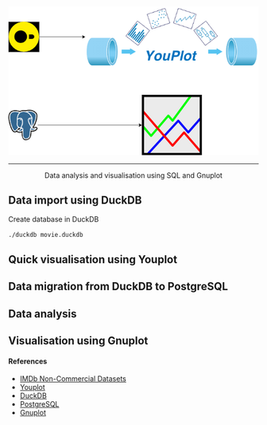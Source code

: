 <div align="center">
  <img src="Flowchart.png">
  <hr>

Data analysis and visualisation using SQL and Gnuplot
</div>

## Data import using DuckDB
Create database in DuckDB
```
./duckdb movie.duckdb
```

## Quick visualisation using Youplot

## Data migration from DuckDB to PostgreSQL

## Data analysis

## Visualisation using Gnuplot





#### References
- [IMDb Non-Commercial Datasets](https://developer.imdb.com/non-commercial-datasets/)
- [Youplot](https://github.com/red-data-tools/YouPlot)
- [DuckDB](https://duckdb.org/docs/api/overview)
- [PostgreSQL](https://www.postgresql.org/)
- [Gnuplot](http://www.gnuplot.info/)
